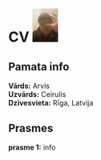 # **CV**  <img src="Renart.jpg" width="10%">

## **Pamata info**  
**Vārds:** Arvis      
**Uzvārds:** Ceirulis  
**Dzīvesvieta:** Rīga, Latvija  
## **Prasmes**  
**prasme 1:** info    
